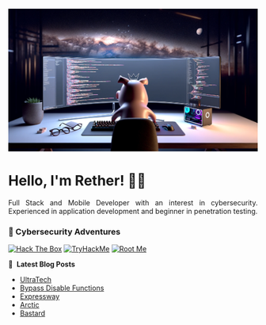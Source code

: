 ![Banner profile](./banner-profile.webp)

# Hello, I'm Rether! 👨‍💻

<p align="justify">
Full Stack and Mobile Developer with an interest in cybersecurity. Experienced in application development and beginner in penetration testing.
</p>

### 🔐 Cybersecurity Adventures

[![Hack The Box](https://img.shields.io/badge/Hack%20The%20Box-111927?logo=Hack%20The%20Box&logoColor=9FEF00)](https://app.hackthebox.com/users/585215)
[![TryHackMe](https://img.shields.io/badge/TryHackMe-212C42?logo=TryHackMe&logoColor=88CCEE)](https://tryhackme.com/r/p/Rether)
[![Root Me](https://img.shields.io/badge/RootMe-212C42?logo=RootMe&logoColor=F15A24)](https://www.root-me.org/rether)

📕 &nbsp;**Latest Blog Posts**

<!-- BLOG-POST-LIST:START -->
- [UltraTech](https://retherszu.github.io/ctf/tryhackme/ultra-tech.html)
- [Bypass Disable Functions](https://retherszu.github.io/ctf/tryhackme/bypass-disable-functions.html)
- [Expressway](https://retherszu.github.io/ctf/hack-the-box/machines/expressway.html)
- [Arctic](https://retherszu.github.io/ctf/hack-the-box/machines/arctic.html)
- [Bastard](https://retherszu.github.io/ctf/hack-the-box/machines/bastard.html)
<!-- BLOG-POST-LIST:END -->
